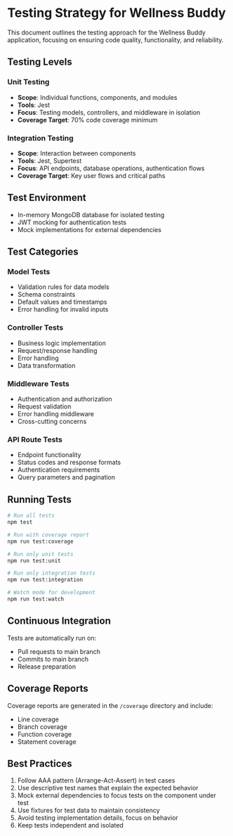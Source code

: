 # Testing Strategy for Wellness Buddy

This document outlines the testing approach for the Wellness Buddy application, focusing on ensuring code quality, functionality, and reliability.

## Testing Levels

### Unit Testing

- **Scope**: Individual functions, components, and modules
- **Tools**: Jest
- **Focus**: Testing models, controllers, and middleware in isolation
- **Coverage Target**: 70% code coverage minimum

### Integration Testing

- **Scope**: Interaction between components
- **Tools**: Jest, Supertest
- **Focus**: API endpoints, database operations, authentication flows
- **Coverage Target**: Key user flows and critical paths

## Test Environment

- In-memory MongoDB database for isolated testing
- JWT mocking for authentication tests
- Mock implementations for external dependencies

## Test Categories

### Model Tests

- Validation rules for data models
- Schema constraints
- Default values and timestamps
- Error handling for invalid inputs

### Controller Tests

- Business logic implementation
- Request/response handling
- Error handling
- Data transformation

### Middleware Tests

- Authentication and authorization
- Request validation
- Error handling middleware
- Cross-cutting concerns

### API Route Tests

- Endpoint functionality
- Status codes and response formats
- Authentication requirements
- Query parameters and pagination

## Running Tests

```bash
# Run all tests
npm test

# Run with coverage report
npm run test:coverage

# Run only unit tests
npm run test:unit

# Run only integration tests
npm run test:integration

# Watch mode for development
npm run test:watch
```

## Continuous Integration

Tests are automatically run on:
- Pull requests to main branch
- Commits to main branch
- Release preparation

## Coverage Reports

Coverage reports are generated in the `/coverage` directory and include:
- Line coverage
- Branch coverage
- Function coverage
- Statement coverage

## Best Practices

1. Follow AAA pattern (Arrange-Act-Assert) in test cases
2. Use descriptive test names that explain the expected behavior
3. Mock external dependencies to focus tests on the component under test
4. Use fixtures for test data to maintain consistency
5. Avoid testing implementation details, focus on behavior
6. Keep tests independent and isolated